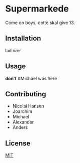 # Supermarkede
Come on boys, dette skal give 13.

## Installation
lad vær

## Usage
**don't**
#Michael was here
## Contributing
* Nicolai Hansen
* Joarchim
* Michael
* Alexander
* Anders

## License
[MIT](https://choosealicense.com/licenses/mit/)
